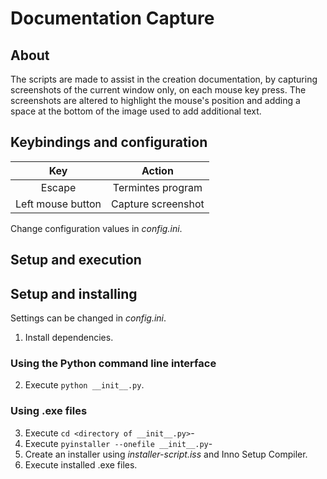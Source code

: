 # Documentation Capture

## About

The scripts are made to assist in the creation documentation, by capturing screenshots of the current window only, on each mouse key press. The screenshots are altered to highlight the mouse's position and adding a space at the bottom of the image used to add additional text.

## Keybindings and configuration

|        Key        |       Action       |
| :---------------: | :----------------: |
|      Escape       | Termintes program  |
| Left mouse button | Capture screenshot |

Change configuration values in _config.ini_.

## Setup and execution

## Setup and installing

Settings can be changed in _config.ini_.

1. Install dependencies.

### Using the Python command line interface

2. Execute `python __init__.py`.

### Using .exe files

3. Execute `cd <directory of __init__.py>`-
4. Execute `pyinstaller --onefile __init__.py`-
5. Create an installer using _installer-script.iss_ and Inno Setup Compiler.
6. Execute installed .exe files.
